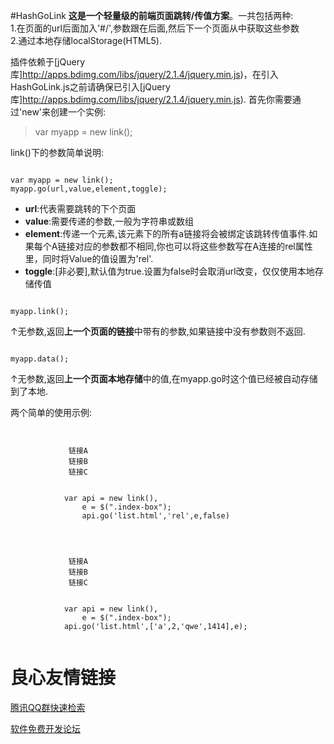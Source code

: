 #HashGoLink
**这是一个轻量级的前端页面跳转/传值方案**。一共包括两种:  
1.在页面的url后面加入'#/',参数跟在后面,然后下一个页面从中获取这些参数  
2.通过本地存储localStorage(HTML5).


插件依赖于[jQuery库]http://apps.bdimg.com/libs/jquery/2.1.4/jquery.min.js)，在引入HashGoLink.js之前请确保已引入[jQuery库]http://apps.bdimg.com/libs/jquery/2.1.4/jquery.min.js).
首先你需要通过'new'来创建一个实例:
> var myapp = new link();


link()下的参数简单说明:
```
 
var myapp = new link();
myapp.go(url,value,element,toggle);
```


- **url**:代表需要跳转的下个页面
- **value**:需要传递的参数,一般为字符串或数组
- **element**:传递一个元素,该元素下的所有a链接将会被绑定该跳转传值事件.如果每个A链接对应的参数都不相同,你也可以将这些参数写在A连接的rel属性里，同时将Value的值设置为'rel'.
- **toggle**:[非必要],默认值为true.设置为false时会取消url改变，仅仅使用本地存储传值

```
 
myapp.link();
```
↑无参数,返回**上一个页面的链接**中带有的参数,如果链接中没有参数则不返回.

```
 
myapp.data();
```
↑无参数,返回**上一个页面本地存储**中的值,在myapp.go时这个值已经被自动存储到了本地.


两个简单的使用示例:

```
 
 
			 链接A 
			 链接B 
			 链接C 
		 
		 
			var api = new link(),
				e = $(".index-box");
				api.go('list.html','rel',e,false)
		 
```

```
 
		 
			 链接A 
			 链接B 
			 链接C 
		 
		 
			var api = new link(),
				e = $(".index-box");
			api.go('list.html',['a',2,'qwe',1414],e);
		 
```


 # 良心友情链接

[腾讯QQ群快速检索](http://u.720life.cn/s/8cf73f7c)

[软件免费开发论坛](http://u.720life.cn/s/bbb01dc0)